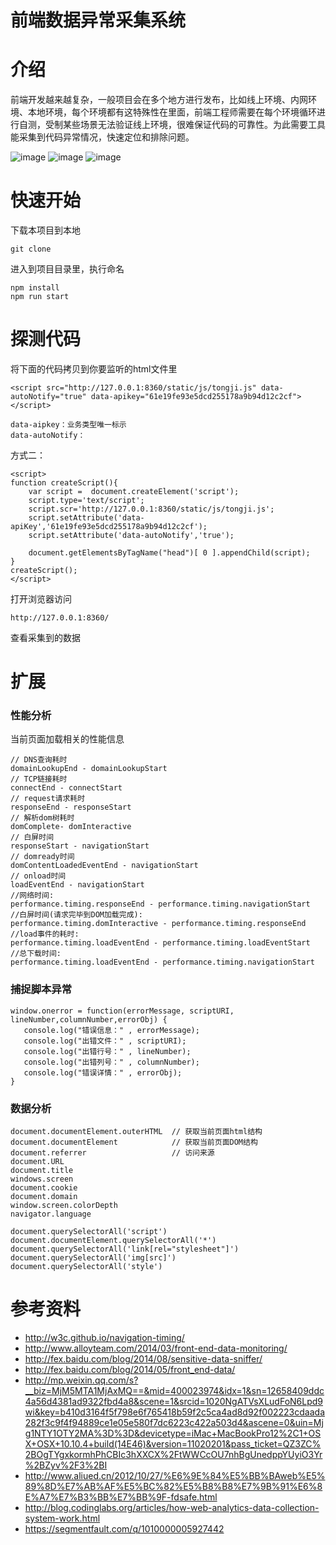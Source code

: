 前端数据异常采集系统
================

# 介绍
前端开发越来越复杂，一般项目会在多个地方进行发布，比如线上环境、内网环境、本地环境，每个环境都有这特殊性在里面，前端工程师需要在每个环境循环进行自测，受制某些场景无法验证线上环境，很难保证代码的可靠性。为此需要工具能采集到代码异常情况，快速定位和排除问题。

![image](https://raw.githubusercontent.com/stbui/apm/master/docs/1.jpg)
![image](https://raw.githubusercontent.com/stbui/apm/master/docs/2.jpg)
![image](https://raw.githubusercontent.com/stbui/apm/master/docs/3.jpg)

# 快速开始

下载本项目到本地
```
git clone
```

进入到项目目录里，执行命名
```
npm install
npm run start
```


# 探测代码
将下面的代码拷贝到你要监听的html文件里

```
<script src="http://127.0.0.1:8360/static/js/tongji.js" data-autoNotify="true" data-apikey="61e19fe93e5dcd255178a9b94d12c2cf"></script>
```
```
data-aipkey：业务类型唯一标示
data-autoNotify：
```

方式二：
```
<script>
function createScript(){
    var script =  document.createElement('script');
    script.type='text/script';
    script.scr='http://127.0.0.1:8360/static/js/tongji.js';
    script.setAttribute('data-apiKey','61e19fe93e5dcd255178a9b94d12c2cf');
    script.setAttribute('data-autoNotify','true');

    document.getElementsByTagName("head")[ 0 ].appendChild(script);
}
createScript();
</script>
```
打开浏览器访问
```
http://127.0.0.1:8360/
```
查看采集到的数据


# 扩展
### 性能分析

当前页面加载相关的性能信息
```
// DNS查询耗时
domainLookupEnd - domainLookupStart
// TCP链接耗时
connectEnd - connectStart
// request请求耗时
responseEnd - responseStart
// 解析dom树耗时
domComplete- domInteractive
// 白屏时间
responseStart - navigationStart
// domready时间
domContentLoadedEventEnd - navigationStart
// onload时间
loadEventEnd - navigationStart
//网络时间:
performance.timing.responseEnd - performance.timing.navigationStart
//白屏时间(请求完毕到DOM加载完成):
performance.timing.domInteractive - performance.timing.responseEnd
//load事件的耗时:
performance.timing.loadEventEnd - performance.timing.loadEventStart
//总下载时间:
performance.timing.loadEventEnd - performance.timing.navigationStart
```

### 捕捉脚本异常
```
window.onerror = function(errorMessage, scriptURI, lineNumber,columnNumber,errorObj) {
   console.log("错误信息：" , errorMessage);
   console.log("出错文件：" , scriptURI);
   console.log("出错行号：" , lineNumber);
   console.log("出错列号：" , columnNumber);
   console.log("错误详情：" , errorObj);
}
```

### 数据分析

```
document.documentElement.outerHTML  // 获取当前页面html结构
document.documentElement            // 获取当前页面DOM结构
document.referrer                   // 访问来源
document.URL
document.title
windows.screen
document.cookie
document.domain
window.screen.colorDepth
navigator.language
```
```
document.querySelectorAll('script')
document.documentElement.querySelectorAll('*')
document.querySelectorAll('link[rel="stylesheet"]')
document.querySelectorAll('img[src]')
document.querySelectorAll('style')
```

# 参考资料

- http://w3c.github.io/navigation-timing/
- http://www.alloyteam.com/2014/03/front-end-data-monitoring/
- http://fex.baidu.com/blog/2014/08/sensitive-data-sniffer/
- http://fex.baidu.com/blog/2014/05/front_end-data/
- http://mp.weixin.qq.com/s?__biz=MjM5MTA1MjAxMQ==&mid=400023974&idx=1&sn=12658409ddc4a56d4381ad9322fbd4a8&scene=1&srcid=1020NgATVsXLudFoN6Lpd9wi&key=b410d3164f5f798e6f765418b59f2c5ca4ad8d92f002223cdaada282f3c9f4f94889ce1e05e580f7dc6223c422a503d4&ascene=0&uin=Mjg1NTY1OTY2MA%3D%3D&devicetype=iMac+MacBookPro12%2C1+OSX+OSX+10.10.4+build(14E46)&version=11020201&pass_ticket=QZ3ZC%2BOgTYgxkormhPhCBIc3hXXCX%2FtWWCcOU7nhBgUnedppYUyiO3Yr%2BZyv%2F3%2BI
- http://www.aliued.cn/2012/10/27/%E6%9E%84%E5%BB%BAweb%E5%89%8D%E7%AB%AF%E5%BC%82%E5%B8%B8%E7%9B%91%E6%8E%A7%E7%B3%BB%E7%BB%9F-fdsafe.html
- http://blog.codinglabs.org/articles/how-web-analytics-data-collection-system-work.html
- https://segmentfault.com/q/1010000005927442






















